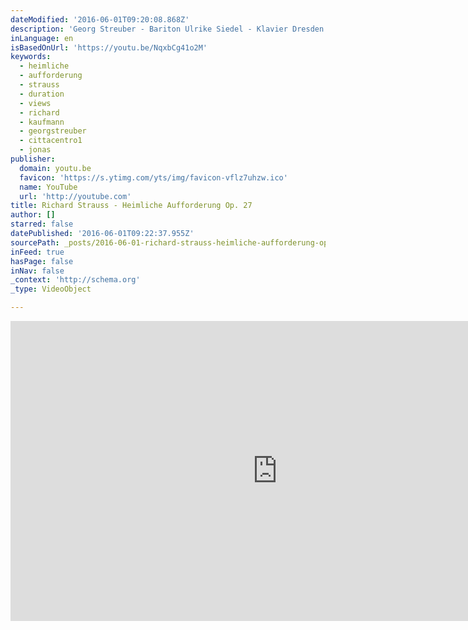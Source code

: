 ```yaml
---
dateModified: '2016-06-01T09:20:08.868Z'
description: 'Georg Streuber - Bariton Ulrike Siedel - Klavier Dresden 2013 http://www.georg-streuber.de Filmproduktion: ravir (http://www.ravir.de)'
inLanguage: en
isBasedOnUrl: 'https://youtu.be/NqxbCg41o2M'
keywords:
  - heimliche
  - aufforderung
  - strauss
  - duration
  - views
  - richard
  - kaufmann
  - georgstreuber
  - cittacentro1
  - jonas
publisher:
  domain: youtu.be
  favicon: 'https://s.ytimg.com/yts/img/favicon-vflz7uhzw.ico'
  name: YouTube
  url: 'http://youtube.com'
title: Richard Strauss - Heimliche Aufforderung Op. 27
author: []
starred: false
datePublished: '2016-06-01T09:22:37.955Z'
sourcePath: _posts/2016-06-01-richard-strauss-heimliche-aufforderung-op-27.md
inFeed: true
hasPage: false
inNav: false
_context: 'http://schema.org'
_type: VideoObject

---
```

<iframe src="https://cdn.embedly.com/widgets/media.html?src=http%3A%2F%2Fwww.youtube.com%2Fembed%2FNqxbCg41o2M&amp;url=http%3A%2F%2Fwww.youtube.com%2Fwatch%3Fv%3DNqxbCg41o2M&amp;image=http%3A%2F%2Fi.ytimg.com%2Fvi%2FNqxbCg41o2M%2Fhqdefault.jpg&amp;key=b7d04c9b404c499eba89ee7072e1c4f7&amp;type=text%2Fhtml&amp;schema=youtube" width="854" height="480" scrolling="no" frameborder="0" allowfullscreen="" style=""></iframe>